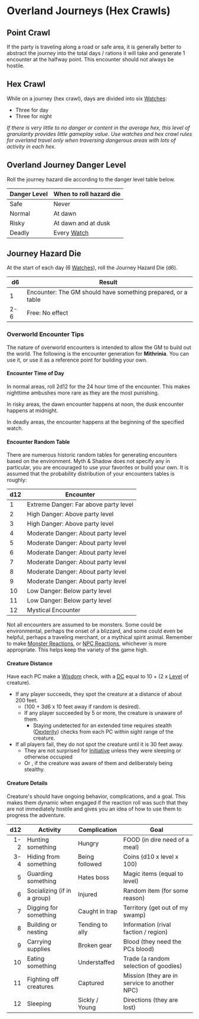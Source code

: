 # Overland Journeys (Hex Crawls)

## Point Crawl

If the party is traveling along a road or safe area, it is generally better to abstract the journey into the total days / rations it will take and generate 1 encounter at the halfway point. This encounter should not always be hostile.

## Hex Crawl

While on a journey (hex crawl), days are divided into six [Watches](Watches.md):

- Three for day
- Three for night

*If there is very little to no danger or content in the average hex, this level of granularity provides little gameplay value. Use watches and hex crawl rules for overland travel only when traversing dangerous areas with lots of activity in each hex.*

## Overland Journey Danger Level

Roll the journey hazard die according to the danger level table below.

| Danger Level | When to roll hazard die   |
| ------------ | ------------------------- |
| Safe         | Never                     |
| Normal       | At dawn                   |
| Risky        | At dawn and at dusk       |
| Deadly       | Every [Watch](Watches.md) |

## Journey Hazard Die

At the start of each day (6 [Watches](Watches.md)), roll the Journey Hazard Die (d6).

| d6  | Result                                                            |
| --- | ----------------------------------------------------------------- |
| 1   | Encounter: The GM should have something prepared, or a table |
| 2-6 | Free: No effect                                                   |

### Overworld Encounter Tips

The nature of overworld encounters is intended to allow the GM to build out the world. The following is the encounter generation for **Mithrinia**. You can use it, or use it as a reference point for building your own.

#### Encounter Time of Day

In normal areas, roll 2d12 for the 24 hour time of the encounter. This makes nighttime ambushes more rare as they are the most punishing.

In risky areas, the dawn encounter happens at noon, the dusk encounter happens at midnight.

In deadly areas, the encounter happens at the beginning of the specified watch.

#### Encounter Random Table

There are numerous historic random tables for generating encounters based on the environment. Myth & Shadow does not specify any in particular, you are encouraged to use your favorites or build your own. It is assumed that the probability distribution of your encounters tables is roughly:

| d12 | Encounter                             |
| --- | ------------------------------------- |
| 1   | Extreme Danger: Far above party level |
| 2   | High Danger: Above party level        |
| 3   | High Danger: Above party level        |
| 4   | Moderate Danger: About party level    |
| 5   | Moderate Danger: About party level    |
| 6   | Moderate Danger: About party level    |
| 7   | Moderate Danger: About party level    |
| 8   | Moderate Danger: About party level    |
| 9   | Moderate Danger: About party level    |
| 10  | Low Danger: Below party level         |
| 11  | Low Danger: Below party level         |
| 12  | Mystical Encounter                    |

Not all encounters are assumed to be monsters. Some could be environmental, perhaps the onset of a blizzard, and some could even be helpful, perhaps a traveling merchant, or a mythical spirit animal. Remember to make [Monster Reactions](../Social%20Procedures/Monster%20Reactions.md), or [NPC Reactions](../Social%20Procedures/NPC%20Reactions.md), whichever is more appropriate. This helps keep the variety of the game high.

#### Creature Distance

Have each PC make a [Wisdom](../../Player%20Characters/The%20Ability%20Scores/Wisdom.md) check, with a [DC](../Core%20Procedures/DC.md) equal to 10 + (2 x [Level](../../Player%20Characters/Derived%20Statistics/Level.md) of creature).

- If any player succeeds, they spot the creature at a distance of about 200 feet.
	- (100 + 3d6 x 10 feet away if random is desired).
	- If any player succeeded by 5 or more, the creature is unaware of them.
		- Staying undetected for an extended time requires stealth ([Dexterity](../../Player%20Characters/The%20Ability%20Scores/Dexterity.md)) checks from each PC within sight range of the creature.
- If all players fail, they do not spot the creature until it is 30 feet away.
	- They are not surprised for [Initiative](../Combat/Initiative.md) unless they were sleeping or otherwise occupied
	- Or , if the creature was aware of them and deliberately being stealthy.

#### Creature Details

Creature's should have ongoing behavior, complications, and a goal. This makes them dynamic when engaged if the reaction roll was such that they are not immediately hostile and gives you an idea of how to use them to progress the adventure.

| d12 | Activity                    | Complication    | Goal                                         |
| --: | --------------------------- | --------------- | -------------------------------------------- |
| 1-2 | Hunting something           | Hungry          | FOOD (in dire need of a meal)                |
| 3-4 | Hiding from something       | Being followed  | Coins (d10 x level x 100)                    |
|   5 | Guarding something          | Hates boss      | Magic items (equal to level)                 |
|   6 | Socializing (if in a group) | Injured         | Random item (for some reason)                |
|   7 | Digging for something       | Caught in trap  | Territory (get out of my swamp)              |
|   8 | Building or nesting         | Tending to ally | Information (rival faction / region)         |
|   9 | Carrying supplies           | Broken gear     | Blood (they need the PCs blood)              |
|  10 | Eating something            | Understaffed    | Trade (a random selection of goodies)        |
|  11 | Fighting off creatures      | Captured        | Mission (they are in service to another NPC) |
|  12 | Sleeping                    | Sickly / Young  | Directions (they are lost)                   |
